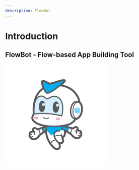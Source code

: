 ```yaml
---
description: FlowBot
---
```


# Introduction

## FlowBot - Flow-based App Building Tool

![](.gitbook/assets/ppt_logo_-14%20%282%29.png)

